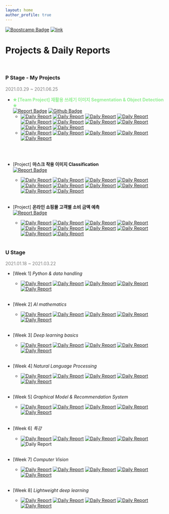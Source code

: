 ```yaml
---
layout: home
author_profile: true
---
```


[![Boostcamp Badge](https://img.shields.io/badge/Boostcamp-AI%20Tech-02c73?style=flat)](https://boostcamp.connect.or.kr/program.html)
[![link](https://img.shields.io/badge/Review-합격후기-gold?style=flat)](https://www.philgineer.com/2021/02/ai-tech.html)
# **Projects & Daily Reports**
<br>

### **P Stage** - My Projects
<span style="color:grey">2021.03.29 ~ 2021.06.25</span>

* **<span style="color:lightgreen">✭ [Team Project] 재활용 쓰레기 이미지 Segmentation & Object Detection ✭</span>** <br>
    [![Report Badge](https://img.shields.io/badge/Wrap--up%20Report-161c22?style=flat&logo=gitbook&link=https://github.com/philgineer/)](https://www.notion.so/Wrap-up-Report-41bca8c9ca5645bf8d15e6c395b2cd6b)
    [![Github Badge](https://img.shields.io/badge/Repository-161c22?style=flat&logo=github&link=https://github.com/philgineer/)](https://github.com/philgineer)
    * [![Daily Report](https://img.shields.io/badge/Day01-45ADA8?style=flat)](https://philgineer.github.io/boostcamp-301)
    [![Daily Report](https://img.shields.io/badge/Day02-45ADA8?style=flat)](https://philgineer.github.io/boostcamp-302)
    [![Daily Report](https://img.shields.io/badge/Day03-45ADA8?style=flat)](https://philgineer.github.io/boostcamp-303)
    [![Daily Report](https://img.shields.io/badge/Day04-45ADA8?style=flat)](https://philgineer.github.io/boostcamp-304)
    [![Daily Report](https://img.shields.io/badge/Day05-45ADA8?style=flat)](https://philgineer.github.io/boostcamp-305)
    [![Daily Report](https://img.shields.io/badge/Day06-45ADA8?style=flat)](https://philgineer.github.io/boostcamp-306)
    [![Daily Report](https://img.shields.io/badge/Day07-45ADA8?style=flat)](https://philgineer.github.io/boostcamp-307)
    [![Daily Report](https://img.shields.io/badge/Day08-45ADA8?style=flat)](https://philgineer.github.io/boostcamp-308)
    [![Daily Report](https://img.shields.io/badge/Day09-45ADA8?style=flat)](https://philgineer.github.io/boostcamp-309)
    [![Daily Report](https://img.shields.io/badge/Day10-45ADA8?style=flat)](https://philgineer.github.io/boostcamp-310)
    * [![Daily Report](https://img.shields.io/badge/Day11-45ADA8?style=flat)](https://philgineer.github.io/boostcamp-311)
    [![Daily Report](https://img.shields.io/badge/Day12-45ADA8?style=flat)](https://philgineer.github.io/boostcamp-312)
    [![Daily Report](https://img.shields.io/badge/Day13-45ADA8?style=flat)](https://philgineer.github.io/boostcamp-313)
    [![Daily Report](https://img.shields.io/badge/Day14-45ADA8?style=flat)](https://philgineer.github.io/boostcamp-314)
    [![Daily Report](https://img.shields.io/badge/Day15-45ADA8?style=flat)](https://philgineer.github.io/boostcamp-315)
    <!-- [![Daily Report](https://img.shields.io/badge/Day16-45ADA8?style=flat)](https://philgineer.github.io/boostcamp-316)
    [![Daily Report](https://img.shields.io/badge/Day17-45ADA8?style=flat)](https://philgineer.github.io/boostcamp-317)
    [![Daily Report](https://img.shields.io/badge/Day18-45ADA8?style=flat)](https://philgineer.github.io/boostcamp-318)
    [![Daily Report](https://img.shields.io/badge/Day19-45ADA8?style=flat)](https://philgineer.github.io/boostcamp-319)
    [![Daily Report](https://img.shields.io/badge/Day20-45ADA8?style=flat)](https://philgineer.github.io/boostcamp-320) -->
<br><br>

* [Project] **마스크 착용 이미지 Classification** <br>
    [![Report Badge](https://img.shields.io/badge/Wrap--up%20Report-161c22?style=flat&logo=gitbook&link=https://github.com/philgineer/)](./reports/project1.html)
    * [![Daily Report](https://img.shields.io/badge/Day01-purple?style=flat)](https://philgineer.github.io/boostcamp-101)
    [![Daily Report](https://img.shields.io/badge/Day02-purple?style=flat)](https://philgineer.github.io/boostcamp-102)
    [![Daily Report](https://img.shields.io/badge/Day03-purple?style=flat)](https://philgineer.github.io/boostcamp-103)
    [![Daily Report](https://img.shields.io/badge/Day04-purple?style=flat)](https://philgineer.github.io/boostcamp-104)
    [![Daily Report](https://img.shields.io/badge/Day05-purple?style=flat)](https://philgineer.github.io/boostcamp-105)
    [![Daily Report](https://img.shields.io/badge/Day06-purple?style=flat)](https://philgineer.github.io/boostcamp-106)
    [![Daily Report](https://img.shields.io/badge/Day07-purple?style=flat)](https://philgineer.github.io/boostcamp-107)
    [![Daily Report](https://img.shields.io/badge/Day08-purple?style=flat)](https://philgineer.github.io/boostcamp-108)
    [![Daily Report](https://img.shields.io/badge/Day09-purple?style=flat)](https://philgineer.github.io/boostcamp-109)
    [![Daily Report](https://img.shields.io/badge/Day10-purple?style=flat)](https://philgineer.github.io/boostcamp-110)
<br><br>

* [Project] **온라인 쇼핑몰 고객별 소비 금액 예측** <br>
    [![Report Badge](https://img.shields.io/badge/Wrap--up%20Report-161c22?style=flat&logo=gitbook&link=https://github.com/philgineer/)](./reports/project2.html)
    * [![Daily Report](https://img.shields.io/badge/Day01-brown?style=flat)](https://philgineer.github.io/boostcamp-201)
    [![Daily Report](https://img.shields.io/badge/Day02-brown?style=flat)](https://philgineer.github.io/boostcamp-202)
    [![Daily Report](https://img.shields.io/badge/Day03-brown?style=flat)](https://philgineer.github.io/boostcamp-203)
    [![Daily Report](https://img.shields.io/badge/Day04-brown?style=flat)](https://philgineer.github.io/boostcamp-204)
    [![Daily Report](https://img.shields.io/badge/Day05-brown?style=flat)](https://philgineer.github.io/boostcamp-205)
    [![Daily Report](https://img.shields.io/badge/Day06-brown?style=flat)](https://philgineer.github.io/boostcamp-206)
    [![Daily Report](https://img.shields.io/badge/Day07-brown?style=flat)](https://philgineer.github.io/boostcamp-207)
    [![Daily Report](https://img.shields.io/badge/Day08-brown?style=flat)](https://philgineer.github.io/boostcamp-208)
    [![Daily Report](https://img.shields.io/badge/Day09-brown?style=flat)](https://philgineer.github.io/boostcamp-209)
    [![Daily Report](https://img.shields.io/badge/Day10-brown?style=flat)](https://philgineer.github.io/boostcamp-210)
<br><br>



### **U Stage**
<span style="color:grey">2021.01.18 ~ 2021.03.22</span>

* [Week 1] *Python & data handling*
    * [![Daily Report](https://img.shields.io/badge/Day01-red?style=flat)](https://philgineer.github.io/boostcamp-001)
    [![Daily Report](https://img.shields.io/badge/Day02-orange?style=flat)](https://philgineer.github.io/boostcamp-002)
    [![Daily Report](https://img.shields.io/badge/Day03-yellow?style=flat)](https://philgineer.github.io/boostcamp-003)
    [![Daily Report](https://img.shields.io/badge/Day04-green?style=flat)](https://philgineer.github.io/boostcamp-004)
    [![Daily Report](https://img.shields.io/badge/Day05-blue?style=flat)](https://philgineer.github.io/boostcamp-005)
<br><br>

* [Week 2] *AI mathematics*
    * [![Daily Report](https://img.shields.io/badge/Day06-red?style=flat)](https://philgineer.github.io/boostcamp-006)
    [![Daily Report](https://img.shields.io/badge/Day07-orange?style=flat)](https://philgineer.github.io/boostcamp-007)
    [![Daily Report](https://img.shields.io/badge/Day08-yellow?style=flat)](https://philgineer.github.io/boostcamp-008)
    [![Daily Report](https://img.shields.io/badge/Day09-green?style=flat)](https://philgineer.github.io/boostcamp-009)
    [![Daily Report](https://img.shields.io/badge/Day10-blue?style=flat)](https://philgineer.github.io/boostcamp-010)
<br><br>

* [Week 3] *Deep learning basics*
    * [![Daily Report](https://img.shields.io/badge/Day11-red?style=flat)](https://philgineer.github.io/boostcamp-011)
    [![Daily Report](https://img.shields.io/badge/Day12-orange?style=flat)](https://philgineer.github.io/boostcamp-012)
    [![Daily Report](https://img.shields.io/badge/Day13-yellow?style=flat)](https://philgineer.github.io/boostcamp-013)
    [![Daily Report](https://img.shields.io/badge/Day14-green?style=flat)](https://philgineer.github.io/boostcamp-014)
    [![Daily Report](https://img.shields.io/badge/Day15-blue?style=flat)](https://philgineer.github.io/boostcamp-015)
<br><br>

* [Week 4] *Natural Language Processing*
    * [![Daily Report](https://img.shields.io/badge/Day16-red?style=flat)](https://philgineer.github.io/boostcamp-016)
    [![Daily Report](https://img.shields.io/badge/Day17-orange?style=flat)](https://philgineer.github.io/boostcamp-017)
    [![Daily Report](https://img.shields.io/badge/Day18-yellow?style=flat)](https://philgineer.github.io/boostcamp-018)
    [![Daily Report](https://img.shields.io/badge/Day19-green?style=flat)](https://philgineer.github.io/boostcamp-019)
    [![Daily Report](https://img.shields.io/badge/Day20-blue?style=flat)](https://philgineer.github.io/boostcamp-020)
<br><br>

* [Week 5] *Graphical Model & Recommendation System*
    * [![Daily Report](https://img.shields.io/badge/Day21-red?style=flat)](https://philgineer.github.io/boostcamp-021)
    [![Daily Report](https://img.shields.io/badge/Day22-orange?style=flat)](https://philgineer.github.io/boostcamp-022)
    [![Daily Report](https://img.shields.io/badge/Day23-yellow?style=flat)](https://philgineer.github.io/boostcamp-023)
    [![Daily Report](https://img.shields.io/badge/Day24-green?style=flat)](https://philgineer.github.io/boostcamp-024)
    [![Daily Report](https://img.shields.io/badge/Day25-blue?style=flat)](https://philgineer.github.io/boostcamp-025)
<br><br>

* [Week 6] *특강*
    * [![Daily Report](https://img.shields.io/badge/Day26-red?style=flat)](https://philgineer.github.io/boostcamp-026)
    [![Daily Report](https://img.shields.io/badge/Day27-orange?style=flat)](https://philgineer.github.io/boostcamp-027)
    [![Daily Report](https://img.shields.io/badge/Day28-yellow?style=flat)](https://philgineer.github.io/boostcamp-028)
    [![Daily Report](https://img.shields.io/badge/Day29-green?style=flat)](https://philgineer.github.io/boostcamp-029)
    ![Daily Report](https://img.shields.io/badge/공휴일-grey?style=flat)
<br><br>

* [Week 7] *Computer Vision*
    * [![Daily Report](https://img.shields.io/badge/Day31-red?style=flat)](https://philgineer.github.io/boostcamp-031)
    [![Daily Report](https://img.shields.io/badge/Day32-orange?style=flat)](https://philgineer.github.io/boostcamp-032)
    [![Daily Report](https://img.shields.io/badge/Day33-yellow?style=flat)](https://philgineer.github.io/boostcamp-033)
    [![Daily Report](https://img.shields.io/badge/Day34-green?style=flat)](https://philgineer.github.io/boostcamp-034)
    [![Daily Report](https://img.shields.io/badge/Day35-blue?style=flat)](https://philgineer.github.io/boostcamp-035)
<br><br>

* [Week 8] *Lightweight deep learning*
    * [![Daily Report](https://img.shields.io/badge/Day36-red?style=flat)](https://philgineer.github.io/boostcamp-036)
    [![Daily Report](https://img.shields.io/badge/Day37-orange?style=flat)](https://philgineer.github.io/boostcamp-037)
    [![Daily Report](https://img.shields.io/badge/Day38-yellow?style=flat)](https://philgineer.github.io/boostcamp-038)
    [![Daily Report](https://img.shields.io/badge/Day39-green?style=flat)](https://philgineer.github.io/boostcamp-039)
    [![Daily Report](https://img.shields.io/badge/Day40-blue?style=flat)](https://philgineer.github.io/boostcamp-040)
<br><br>

